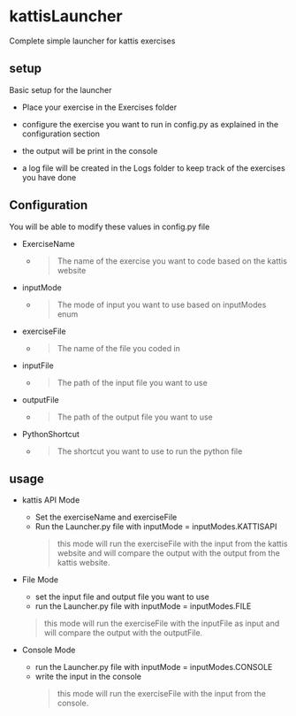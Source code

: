 # kattisLauncher

Complete simple launcher for kattis exercises

## setup

Basic setup for the launcher

- Place your exercise in the Exercises folder

- configure the exercise you want to run in config.py as explained in the configuration section

- the output will be print in the console

- a log file will be created in the Logs folder to keep track of the exercises you have done

## Configuration

You will be able to modify these values in config.py file


- ExerciseName
    - > The name of the exercise you want to code based on the kattis website
- inputMode
    - > The mode of input you want to use based on inputModes enum

- exerciseFile
    - > The name of the file you coded in
      
- inputFile
    - > The path of the input file you want to use

- outputFile
    - > The path of the output file you want to use

- PythonShortcut
    - > The shortcut you want to use to run the python file

## usage

- kattis API Mode
  - Set the exerciseName and exerciseFile 
  - Run the Launcher.py file with inputMode = inputModes.KATTISAPI
    > this mode will run the exerciseFile with the input from the kattis website and will compare the output with the output from the kattis website.

- File Mode
  - set the input file and output file you want to use
  - run the Launcher.py file with inputMode = inputModes.FILE
  > this mode will run the exerciseFile with the inputFile as input and will compare the output with the outputFile.
- Console Mode
  - run the Launcher.py file with inputMode = inputModes.CONSOLE
  - write the input in the console
    > this mode will run the exerciseFile with the input from the console.